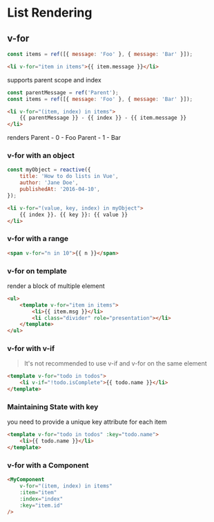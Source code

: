 # List Rendering

## v-for

```js
const items = ref([{ message: 'Foo' }, { message: 'Bar' }]);
```

```html
<li v-for="item in items">{{ item.message }}</li>
```

supports parent scope and index

```js
const parentMessage = ref('Parent');
const items = ref([{ message: 'Foo' }, { message: 'Bar' }]);
```

```html
<li v-for="(item, index) in items">
    {{ parentMessage }} - {{ index }} - {{ item.message }}
</li>
```

renders
Parent - 0 - Foo
Parent - 1 - Bar

### v-for with an object

```js
const myObject = reactive({
    title: 'How to do lists in Vue',
    author: 'Jane Doe',
    publishedAt: '2016-04-10',
});
```

```html
<li v-for="(value, key, index) in myObject">
    {{ index }}. {{ key }}: {{ value }}
</li>
```

### v-for with a range

```html
<span v-for="n in 10">{{ n }}</span>
```

### v-for on template

render a block of multiple element

```html
<ul>
    <template v-for="item in items">
        <li>{{ item.msg }}</li>
        <li class="divider" role="presentation"></li>
    </template>
</ul>
```

### v-for with v-if

> It's not recommended to use v-if and v-for on the same element

```html
<template v-for="todo in todos">
    <li v-if="!todo.isComplete">{{ todo.name }}</li>
</template>
```

### Maintaining State with key

you need to provide a unique key attribute for each item

```html
<template v-for="todo in todos" :key="todo.name">
    <li>{{ todo.name }}</li>
</template>
```

### v-for with a Component

```html
<MyComponent
    v-for="(item, index) in items"
    :item="item"
    :index="index"
    :key="item.id"
/>
```
